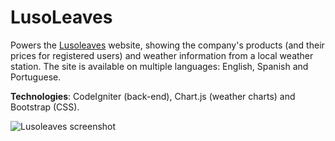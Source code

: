 LusoLeaves
==========

Powers the [Lusoleaves](lusoleaves.com) website, showing the company's products (and their prices for registered users) and weather information from a local weather station. The site is available on multiple languages: English, Spanish and Portuguese.

**Technologies**: CodeIgniter (back-end), Chart.js (weather charts) and Bootstrap (CSS).

![Lusoleaves screenshot](https://i.imgur.com/WQv2vti.png)
